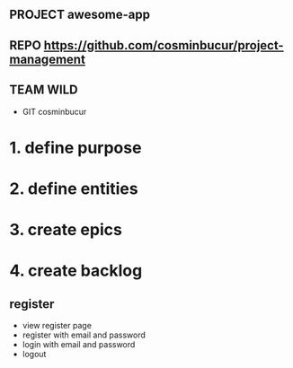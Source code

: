 ## PROJECT  awesome-app

## REPO     https://github.com/cosminbucur/project-management

## TEAM     WILD

- GIT cosminbucur

# 1. define purpose

# 2. define entities

# 3. create epics

# 4. create backlog

## register

- view register page
- register with email and password
- login with email and password
- logout
